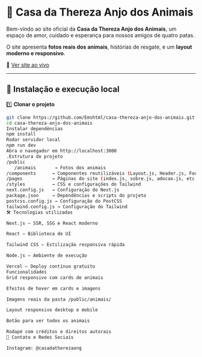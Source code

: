 # 🐾 Casa da Thereza Anjo dos Animais

Bem-vindo ao site oficial da **Casa da Thereza Anjo dos Animais**, um espaço de amor, cuidado e esperança para nossos amigos de quatro patas.  

O site apresenta **fotos reais dos animais**, histórias de resgate, e um **layout moderno e responsivo**.  

🌟 [Ver site ao vivo](https://casa-thereza-anjo-dos-animais.vercel.app/)

---

## 🌿 Instalação e execução local

1️⃣ **Clonar o projeto**  

```bash
git clone https://github.com/Emshtml/casa-thereza-anjo-dos-animais.git
cd casa-thereza-anjo-dos-animais
Instalar dependências
npm install
Rodar servidor local
npm run dev
Abra o navegador em http://localhost:3000
.Estrutura do projeto
/public
   /animais       → Fotos dos animais
/components      → Componentes reutilizáveis (Layout.js, Header.js, Footer.js, etc.)
/pages           → Páginas do site (index.js, sobre.js, adocao.js, etc.)
/styles          → CSS e configurações do Tailwind
next.config.js   → Configuração do Next.js
package.json     → Dependências e scripts do projeto
postcss.config.js → Configuração do PostCSS
tailwind.config.js → Configuração do Tailwind
🛠 Tecnologias utilizadas

Next.js – SSR, SSG e React moderno

React – Biblioteca de UI

Tailwind CSS – Estilização responsiva rápida

Node.js – Ambiente de execução

Vercel – Deploy contínuo gratuito
Funcionalidades
Grid responsivo com cards de animais

Efeitos de hover em cards e imagens

Imagens reais da pasta /public/animais/

Layout responsivo desktop e mobile

Botão para ver todos os animais

Rodapé com créditos e direitos autorais
📌 Contato e Redes Sociais

Instagram: @casadatherezaong


